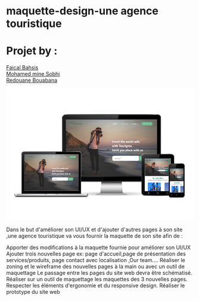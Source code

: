 # maquette-design-une agence touristique 

# Projet by :

<a href="https://github.com/faical23">Faical Bahsis</a><br/>
<a href="https://github.com/zolmine">Mohamed mine Sobhi</a><br/>
<a href="https://github.com/RBOUABANA">Redouane Bouabana</a>

<img src="Charte_ghraphique/images/responsive.png">


Dans le but d'améliorer son UI/UX et d'ajouter d'autres pages à son site ,une agence touristique va vous fournir la maquette de son site afin de :

Apporter des modifications à la maquette fournie pour améliorer son UI/UX
Ajouter trois nouvelles page ex: page d'accueil,page de présentation des services/produits, page contact avec localisation ,Our team….
Réaliser le zoning et le wireframe des nouvelles pages à la main ou avec un outil de maquettage Le passage entre les pages du site web devra être schématisé.
Réaliser sur un outil de maquettage les maquettes des 3 nouvelles pages.
Respecter les éléments d'ergonomie et du responsive design.
Réaliser le prototype du site web